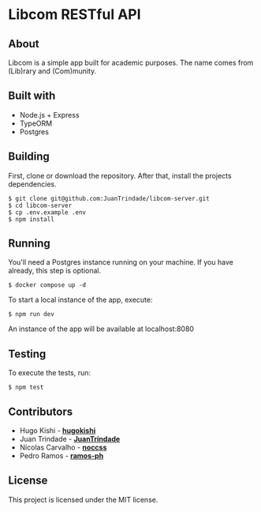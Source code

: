 # Libcom RESTful API

## About

Libcom is a simple app built for academic purposes. The name comes from (Lib)rary and (Com)munity.

## Built with

- Node.js + Express
- TypeORM
- Postgres

## Building

First, clone or download the repository. After that, install the projects dependencies.

```
$ git clone git@github.com:JuanTrindade/libcom-server.git
$ cd libcom-server
$ cp .env.example .env
$ npm install
```

## Running

You'll need a Postgres instance running on your machine. If you have already, this step is optional.

```
$ docker compose up -d
```

To start a local instance of the app, execute:

```
$ npm run dev
```

An instance of the app will be available at localhost:8080

## Testing

To execute the tests, run:

```
$ npm test
```

## Contributors

- Hugo Kishi - [**hugokishi**](https://github.com/hugokishi)
- Juan Trindade - [**JuanTrindade**](https://github.com/JuanTrindade)
- Nícolas Carvalho - [**noccss**](https://github.com/noccss)
- Pedro Ramos - [**ramos-ph**](https://github.com/ramos-ph)

## License

This project is licensed under the MIT license.
